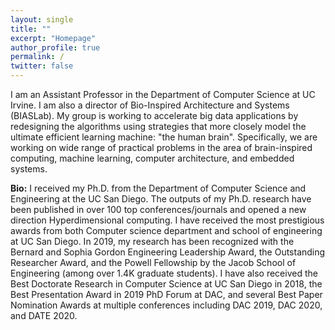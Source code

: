 ```yaml
---
layout: single
title: ""
excerpt: "Homepage"
author_profile: true
permalink: /
twitter: false
---
```

I am an Assistant Professor in the Department of Computer Science at UC Irvine. I am also a director of Bio-Inspired Architecture and Systems (BIASLab). My group is working to accelerate big data applications by redesigning the algorithms using strategies that more closely model the ultimate efficient learning machine: "the human brain". Specifically, we are working on wide range of practical problems in the area of brain-inspired computing, machine learning, computer architecture, and embedded systems. 

**Bio:** I received my Ph.D. from the Department of Computer Science and Engineering at the UC San Diego. The outputs of my Ph.D. research have been published in over 100 top conferences/journals and opened a new direction Hyperdimensional computing. I have received the most prestigious awards from both Computer science department and school of engineering at UC San Diego. In 2019, my research has been recognized with the Bernard and Sophia Gordon Engineering Leadership Award, the Outstanding Researcher Award, and the Powell Fellowship by the Jacob School of Engineering (among over 1.4K graduate students). I have also received the Best Doctorate Research in Computer Science at UC San Diego in 2018, the Best Presentation Award in 2019 PhD Forum at DAC, and several Best Paper Nomination Awards at multiple conferences including DAC 2019, DAC 2020, and DATE 2020. 

<!-- <h1>Latest Posts</h1> 
{% assign sorted = site.posts | sort:'date' | reverse %}
<ul>
{% for post in sorted limit:3%}
	<div class="{{ include.type | default: "list" }}__item">
	  <article class="archive__item" itemscope itemtype="http://schema.org/CreativeWork">
	    <li>
	      <h3 class="archive__item-title" itemprop="headline">
			 	  <a href="{{ root_url }}{{ post.url }}">{{ post.title }}</a>
	      </h3>
        <p class="archive__item-excerpt" itemprop="description">{{post.excerpt}}</p>
	    </li>
	 </article>
	</div>
{% endfor %}
<ul>
<a href="/blog/" class="back-to-top">More posts &rarr;</a>

-->
